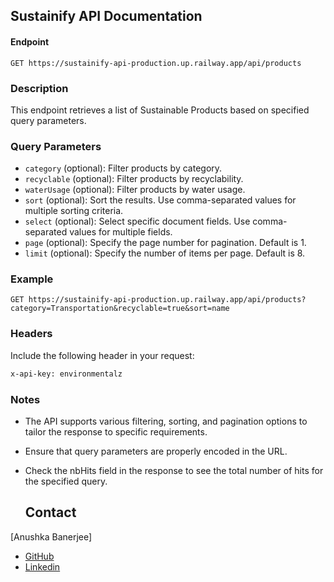 Sustainify API Documentation
----------

#### Endpoint
``` http
GET https://sustainify-api-production.up.railway.app/api/products
```

### Description
This endpoint retrieves a list of Sustainable Products based on specified query parameters.

### Query Parameters

- `category` (optional): Filter products by category.
- `recyclable` (optional): Filter products by recyclability.
- `waterUsage` (optional): Filter products by water usage.
- `sort` (optional): Sort the results. Use comma-separated values for multiple sorting criteria.
- `select` (optional): Select specific document fields. Use comma-separated values for multiple fields.
- `page` (optional): Specify the page number for pagination. Default is 1.
- `limit` (optional): Specify the number of items per page. Default is 8.


### Example

```http
GET https://sustainify-api-production.up.railway.app/api/products?category=Transportation&recyclable=true&sort=name
```

### Headers

Include the following header in your request:

```bash
x-api-key: environmentalz
```

### Notes

- The API supports various filtering, sorting, and pagination options to tailor the response to specific requirements.
- Ensure that query parameters are properly encoded in the URL.
- Check the nbHits field in the response to see the total number of hits for the specified query.

  ## Contact

[Anushka Banerjee]
- [GitHub](https://github.com/Anushka200310)
- [Linkedin](https://www.linkedin.com/in/anushka-banerjee-73bb52253)
